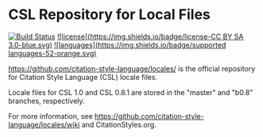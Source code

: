 # CSL Repository for Local Files

[![Build Status](https://travis-ci.org/citation-style-language/locales.svg?branch=master)](https://travis-ci.org/citation-style-language/locales)
[![license](https://img.shields.io/badge/license-CC BY SA 3.0-blue.svg)](https://github.com/citation-style-language/styles)
[![languages](https://img.shields.io/badge/supported languages-52-orange.svg)](https://github.com/citation-style-language/styles)


https://github.com/citation-style-language/locales/ is the official repository
for Citation Style Language (CSL) locale files.

Locale files for CSL 1.0 and CSL 0.8.1 are stored in the "master" and "b0.8"
branches, respectively.

For more information, see
https://github.com/citation-style-language/locales/wiki and CitationStyles.org.
